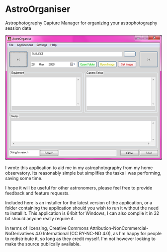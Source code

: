 # AstroOrganiser
Astrophotography Capture Manager for organizing your astrophotography session data

![ScreenShot](/images/ss.png)

I wrote this application to aid me in my astrophotography from my home observatory. Its reasonably simple but simplifies the tasks I was performing, saving some time.

I hope it will be useful for other astronomers, please feel free to provide feedback and feature requests.

Included here is an installer for the latest version of the application, or a folder containing the application should you wish to run it without the need to install it. This application is 64bit for Windows, I can also compile it in 32 bit should anyone really require it.

In terms of licensing, Creative Commons Attribution-NonCommercial-NoDerivatives 4.0 International (CC BY-NC-ND 4.0), as I'm happy for people to redistribute it, so long as they credit myself. I'm not however looking to make the source publically available.
